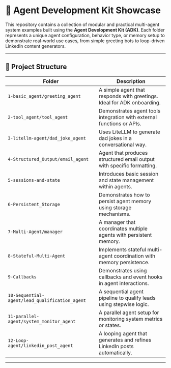 # 🧠 Agent Development Kit Showcase

This repository contains a collection of modular and practical multi-agent system examples built using the **Agent Development Kit (ADK)**. Each folder represents a unique agent configuration, behavior type, or memory setup to demonstrate real-world use cases, from simple greeting bots to loop-driven LinkedIn content generators.

---

## 📁 Project Structure

| Folder | Description |
|--------|-------------|
| `1-basic_agent/greeting_agent` | A simple agent that responds with greetings. Ideal for ADK onboarding. |
| `2-tool_agent/tool_agent` | Demonstrates agent tools integration with external functions or APIs. |
| `3-litellm-agent/dad_joke_agent` | Uses LiteLLM to generate dad jokes in a conversational way. |
| `4-Structured_Output/email_agent` | Agent that produces structured email output with specific formatting. |
| `5-sessions-and-state` | Introduces basic session and state management within agents. |
| `6-Persistent_Storage` | Demonstrates how to persist agent memory using storage mechanisms. |
| `7-Multi-Agent/manager` | A manager that coordinates multiple agents with persistent memory. |
| `8-Stateful-Multi-Agent` | Implements stateful multi-agent coordination with memory persistence. |
| `9-Callbacks` | Demonstrates using callbacks and event hooks in agent interactions. |
| `10-Sequential-agent/lead_qualification_agent` | A sequential agent pipeline to qualify leads using stepwise logic. |
| `11-parallel-agent/system_monitor_agent` | A parallel agent setup for monitoring system metrics or states. |
| `12-Loop-agent/linkedin_post_agent` | A looping agent that generates and refines LinkedIn posts automatically. |

---
